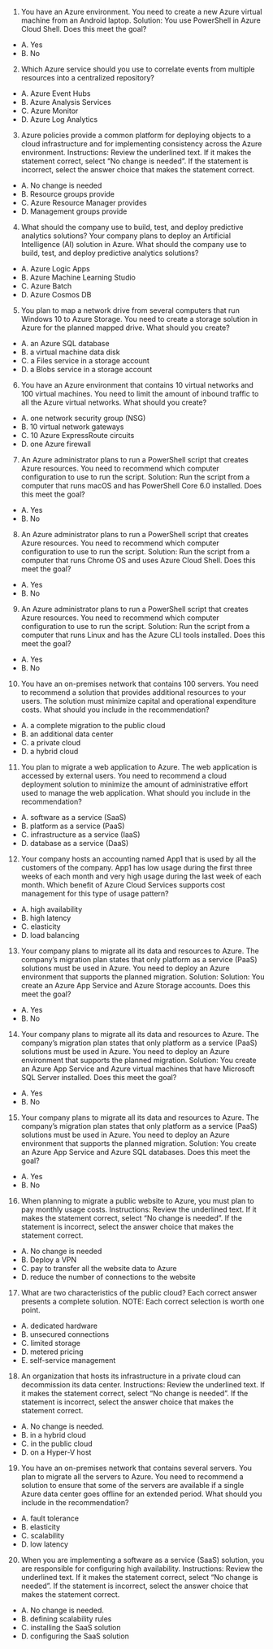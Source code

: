 1) You have an Azure environment. You need to create a new Azure virtual machine from an Android laptop. Solution: You use PowerShell in Azure Cloud Shell. Does this meet the goal?
* A. Yes
* B. No

2) Which Azure service should you use to correlate events from multiple resources into a centralized repository? 
* A. Azure Event Hubs
* B. Azure Analysis Services
* C. Azure Monitor
* D. Azure Log Analytics

3) Azure policies provide a common platform for deploying objects to a cloud infrastructure and for implementing consistency across the Azure environment. Instructions: Review the underlined text. If it makes the statement correct, select “No change is needed”. If the statement is incorrect, select the answer choice that makes the statement correct.
* A. No change is needed
* B. Resource groups provide
* C. Azure Resource Manager provides
* D. Management groups provide

4) What should the company use to build, test, and deploy predictive analytics solutions? Your company plans to deploy an Artificial Intelligence (AI) solution in Azure. What should the company use to build, test, and deploy predictive analytics solutions?
* A. Azure Logic Apps
* B. Azure Machine Learning Studio
* C. Azure Batch
* D. Azure Cosmos DB

5) You plan to map a network drive from several computers that run Windows 10 to Azure Storage. You need to create a storage solution in Azure for the planned mapped drive. What should you create?
* A. an Azure SQL database
* B. a virtual machine data disk
* C. a Files service in a storage account
* D. a Blobs service in a storage account

6) You have an Azure environment that contains 10 virtual networks and 100 virtual machines. You need to limit the amount of inbound traffic to all the Azure virtual networks. What should you create?
* A. one network security group (NSG)
* B. 10 virtual network gateways
* C. 10 Azure ExpressRoute circuits
* D. one Azure firewall

7) An Azure administrator plans to run a PowerShell script that creates Azure resources. You need to recommend which computer configuration to use to run the script. Solution: Run the script from a computer that runs macOS and has PowerShell Core 6.0 installed. Does this meet the goal?
* A. Yes
* B. No

8) An Azure administrator plans to run a PowerShell script that creates Azure resources. You need to recommend which computer configuration to use to run the script. Solution: Run the script from a computer that runs Chrome OS and uses Azure Cloud Shell. Does this meet the goal?
* A. Yes
* B. No

9) An Azure administrator plans to run a PowerShell script that creates Azure resources. You need to recommend which computer configuration to use to run the script. Solution: Run the script from a computer that runs Linux and has the Azure CLI tools installed. Does this meet the goal?
* A. Yes
* B. No

10) You have an on-premises network that contains 100 servers. You need to recommend a solution that provides additional resources to your users. The solution must minimize capital and operational expenditure costs. What should you include in the recommendation?
* A. a complete migration to the public cloud
* B. an additional data center
* C. a private cloud
* D. a hybrid cloud

11) You plan to migrate a web application to Azure. The web application is accessed by external users. You need to recommend a cloud deployment solution to minimize the amount of administrative effort used to manage the web application. What should you include in the recommendation?
* A. software as a service (SaaS)
* B. platform as a service (PaaS)
* C. infrastructure as a service (IaaS)
* D. database as a service (DaaS)

12) Your company hosts an accounting named App1 that is used by all the customers of the company. App1 has low usage during the first three weeks of each month and very high usage during the last week of each month. Which benefit of Azure Cloud Services supports cost management for this type of usage pattern?
* A. high availability
* B. high latency
* C. elasticity
* D. load balancing

13) Your company plans to migrate all its data and resources to Azure. The company’s migration plan states that only platform as a service (PaaS) solutions must be used in Azure. You need to deploy an Azure environment that supports the planned migration. Solution: Solution: You create an Azure App Service and Azure Storage accounts. Does this meet the goal?
* A. Yes
* B. No

14) Your company plans to migrate all its data and resources to Azure. The company’s migration plan states that only platform as a service (PaaS) solutions must be used in Azure. You need to deploy an Azure environment that supports the planned migration. Solution: You create an Azure App Service and Azure virtual machines that have Microsoft SQL Server installed.
Does this meet the goal?
* A. Yes
* B. No

15) Your company plans to migrate all its data and resources to Azure. The company’s migration plan states that only platform as a service (PaaS) solutions must be used in Azure. You need to deploy an Azure environment that supports the planned migration.
Solution: You create an Azure App Service and Azure SQL databases.
Does this meet the goal?
* A. Yes
* B. No

16) When planning to migrate a public website to Azure, you must plan to pay monthly usage costs. Instructions: Review the underlined text. If it makes the statement correct, select “No change is needed”. If the statement is incorrect, select the answer choice that makes the statement correct.
* A. No change is needed
* B. Deploy a VPN
* C. pay to transfer all the website data to Azure
* D. reduce the number of connections to the website

17) What are two characteristics of the public cloud? Each correct answer presents a complete solution. NOTE: Each correct selection is worth one point.
* A. dedicated hardware
* B. unsecured connections
* C. limited storage
* D. metered pricing
* E. self-service management

18) An organization that hosts its infrastructure in a private cloud can decommission its data center. Instructions: Review the underlined text. If it makes the statement correct, select “No change is needed”. If the statement is incorrect, select the answer choice that makes the statement correct.
* A. No change is needed.
* B. in a hybrid cloud
* C. in the public cloud
*  D. on a Hyper-V host

19) You have an on-premises network that contains several servers. You plan to migrate all the servers to Azure. You need to recommend a solution to ensure that some of the servers are available if a single Azure data center goes offline for an extended period. What should you include in the recommendation?
* A. fault tolerance
* B. elasticity
* C. scalability
* D. low latency

20) When you are implementing a software as a service (SaaS) solution, you are responsible for configuring high availability. Instructions: Review the underlined text. If it makes the statement correct, select “No change is needed”. If the statement is incorrect, select the answer choice that makes the statement correct.
* A. No change is needed.
* B. defining scalability rules
* C. installing the SaaS solution
* D. configuring the SaaS solution
